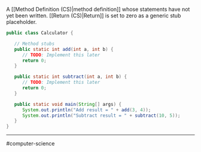 A [[Method Definition (CS)|method definition]] whose statements have not yet been written. [[Return (CS)|Return]] is set to zero as a generic stub placeholder.

```java
public class Calculator {

   // Method stubs
   public static int add(int a, int b) {
      // TODO: Implement this later
      return 0;
   }

   public static int subtract(int a, int b) {
      // TODO: Implement this later
      return 0;
   }

   public static void main(String[] args) {
      System.out.println("Add result = " + add(3, 4));
      System.out.println("Subtract result = " + subtract(10, 5));
   }
}
```

---
#computer-science 